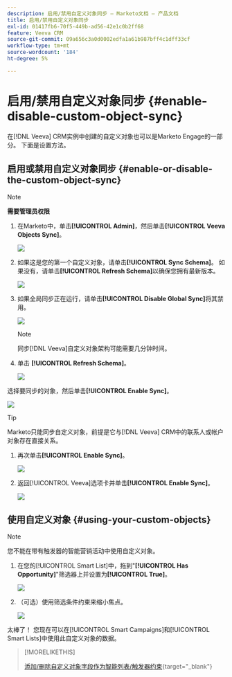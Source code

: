 ```yaml
---
description: 启用/禁用自定义对象同步 — Marketo文档 — 产品文档
title: 启用/禁用自定义对象同步
exl-id: 01417fb6-70f5-449b-ad56-42e1c0b2ff68
feature: Veeva CRM
source-git-commit: 09a656c3a0d0002edfa1a61b987bff4c1dff33cf
workflow-type: tm+mt
source-wordcount: '184'
ht-degree: 5%

---
```


# 启用/禁用自定义对象同步 {#enable-disable-custom-object-sync}

在[!DNL Veeva] CRM实例中创建的自定义对象也可以是Marketo Engage的一部分。 下面是设置方法。

## 启用或禁用自定义对象同步 {#enable-or-disable-the-custom-object-sync}

>[!NOTE]
>
>**需要管理员权限**

1. 在Marketo中，单击&#x200B;**[!UICONTROL Admin]**，然后单击&#x200B;**[!UICONTROL Veeva Objects Sync]**。

   ![](assets/enable-disable-custom-object-sync-1.png)

1. 如果这是您的第一个自定义对象，请单击&#x200B;**[!UICONTROL Sync Schema]**。 如果没有，请单击&#x200B;**[!UICONTROL Refresh Schema]**&#x200B;以确保您拥有最新版本。

   ![](assets/enable-disable-custom-object-sync-2.png)

1. 如果全局同步正在运行，请单击&#x200B;**[!UICONTROL Disable Global Sync]**&#x200B;将其禁用。

   ![](assets/enable-disable-custom-object-sync-3.png)

   >[!NOTE]
   >
   >同步[!DNL Veeva]自定义对象架构可能需要几分钟时间。

1. 单击 **[!UICONTROL Refresh Schema]**。

   ![](assets/enable-disable-custom-object-sync-4.png)

选择要同步的对象，然后单击&#x200B;**[!UICONTROL Enable Sync]**。

![](assets/enable-disable-custom-object-sync-5.png)

>[!TIP]
>
>Marketo只能同步自定义对象，前提是它与[!DNL Veeva] CRM中的联系人或帐户对象存在直接关系。

1. 再次单击&#x200B;**[!UICONTROL Enable Sync]**。

   ![](assets/enable-disable-custom-object-sync-6.png)

1. 返回[!UICONTROL Veeva]选项卡并单击&#x200B;**[!UICONTROL Enable Sync]**。

   ![](assets/enable-disable-custom-object-sync-7.png)

## 使用自定义对象 {#using-your-custom-objects}

>[!NOTE]
>
>您不能在带有触发器的智能营销活动中使用自定义对象。

1. 在您的[!UICONTROL Smart List]中，拖到&quot;**[!UICONTROL Has Opportunity]**&quot;筛选器上并设置为&#x200B;**[!UICONTROL True]**。

   ![](assets/enable-disable-custom-object-sync-8.png)

1. （可选）使用筛选条件约束来缩小焦点。

   ![](assets/enable-disable-custom-object-sync-9.png)

太棒了！ 您现在可以在[!UICONTROL Smart Campaigns]和[!UICONTROL Smart Lists]中使用此自定义对象的数据。

>[!MORELIKETHIS]
>
>[添加/删除自定义对象字段作为智能列表/触发器约束](/help/marketo/product-docs/crm-sync/veeva-crm-sync/sync-details/add-remove-custom-object-field-as-smart-list-trigger-constraints.md){target="_blank"}
